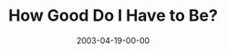 ---
layout: message
category: message
series: "Easter"
title: "How Good Do I Have to Be?"
date: 2003-04-19-00-00
message_id: 227
audio: "http://s3.amazonaws.com/crossroads-media/media/legacy/mp3/GoAheadAndAsk_04-20-03_HowGood.mp3"
audio-duration: "38:01"
flag: "N"
---